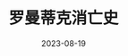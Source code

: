 ---
title: '罗曼蒂克消亡史'
date: '2023-08-19'
price: '50.0'
theaters: ['中国电影资料馆艺术影院']
seat: ['10-18']
remark: ['原版', '2D']
---